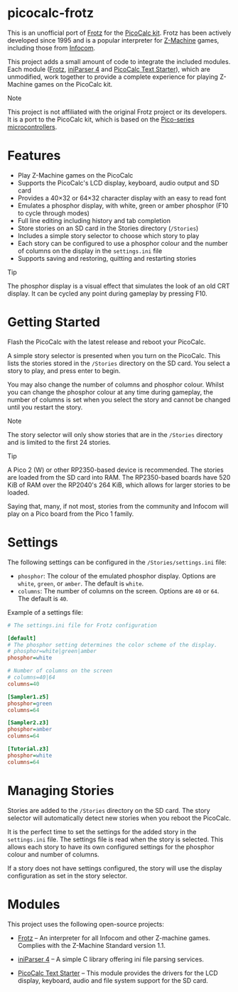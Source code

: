 # picocalc-frotz

This is an unofficial port of [Frotz](https://davidgriffith.gitlab.io/frotz/) for the [PicoCalc kit](https://www.clockworkpi.com/picocalc). Frotz has been actively developed since 1995 and is a popular interpreter for [Z-Machine](https://en.wikipedia.org/wiki/Z-machine) games, including those from [Infocom](https://en.wikipedia.org/wiki/Infocom).

This project adds a small amount of code to integrate the included modules. Each module ([Frotz](https://gitlab.com/DavidGriffith/frotz), [iniParser 4](https://gitlab.com/iniparser/iniparser) and [PicoCalc Text Starter](https://github.com/BlairLeduc/picocalc-text-starter)), which are unmodified, work together to provide a complete experience for playing Z-Machine games on the PicoCalc kit.

> [!NOTE]
> This project is not affiliated with the original Frotz project or its developers. It is a port to the PicoCalc kit, which is based on the [Pico-series microcontrollers](https://www.raspberrypi.com/documentation/microcontrollers/pico-series.html).


# Features

- Play Z-Machine games on the PicoCalc
- Supports the PicoCalc's LCD display, keyboard, audio output and SD card
- Provides a 40×32 or 64×32 character display with an easy to read font
- Emulates a phosphor display, with white, green or amber phosphor (F10 to cycle through modes)
- Full line editing including history and tab completion
- Store stories on an SD card in the Stories directory (`/Stories`)
- Includes a simple story selector to choose which story to play
- Each story can be configured to use a phosphor colour and the number of columns on the display in the `settings.ini` file 
- Supports saving and restoring, quitting and restarting stories

> [!TIP]
> The phosphor display is a visual effect that simulates the look of an old CRT display. It can be cycled any point during gameplay by pressing F10. 

# Getting Started

Flash the PicoCalc with the latest release and reboot your PicoCalc.

A simple story selector is presented when you turn on the PicoCalc. This lists the stories stored in the `/Stories` directory on the SD card. You select a story to play, and press enter to begin.

You may also change the number of columns and phosphor colour. Whilst you can change the phosphor colour at any time during gameplay, the number of columns is set when you select the story and cannot be changed until you restart the story.

> [!NOTE]
> The story selector will only show stories that are in the `/Stories` directory and is limited to the first 24 stories.

> [!TIP]
>A Pico 2 (W) or other RP2350-based device is recommended. The stories are loaded from the SD card into RAM. The RP2350-based boards have 520 KiB of RAM over the RP2040's 264 KiB, which allows for larger stories to be loaded.
>
>Saying that, many, if not most, stories from the community and Infocom will play on a Pico board from the Pico 1 family.

# Settings

The following settings can be configured in the `/Stories/settings.ini` file:

- `phosphor`: The colour of the emulated phosphor display. Options are `white`, `green`, or `amber`. The default is `white`.
- `columns`: The number of columns on the screen. Options are `40` or `64`. The default is `40`. 

Example of a settings file:

```ini
# The settings.ini file for Frotz configuration

[default]
# The phosphor setting determines the color scheme of the display.
# phosphor=white|green|amber
phosphor=white

# Number of columns on the screen
# columns=40|64
columns=40

[Sampler1.z5]
phosphor=green
columns=64

[Sampler2.z3]
phosphor=amber
columns=64

[Tutorial.z3]
phosphor=white
columns=64
```

# Managing Stories

Stories are added to the `/Stories` directory on the SD card. The story selector will automatically detect new stories when you reboot the PicoCalc.

It is the perfect time to set the settings for the added story in the `settings.ini` file. The settings file is read when the story is selected. This allows each story to have its own configured settings for the phosphor colour and number of columns.

If a story does not have settings configured, the story will use the display configuration as set in the story selector.

# Modules

This project uses the following open-source projects:

- [Frotz](https://gitlab.com/DavidGriffith/frotz) – An interpreter for all Infocom and other Z-machine games. Complies with the Z-Machine Standard version 1.1.

- [iniParser 4](https://gitlab.com/iniparser/iniparser) – A simple C library offering ini file parsing services.

- [PicoCalc Text Starter](https://github.com/BlairLeduc/picocalc-text-starter) – This module provides the drivers for the LCD display, keyboard, audio and file system support for the SD card.
